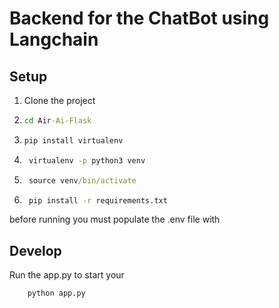 

# Backend for the ChatBot using Langchain
## Setup
1. Clone the project 

2. ```cmd 
   cd Air-Ai-Flask
    ```
    
3. ```cmd 
   pip install virtualenv 
    ```  
    
4. ```cmd  
    virtualenv -p python3 venv 
    ```  
    
5. ```cmd   
    source venv/bin/activate 
   ```  

6. ```cmd  
    pip install -r requirements.txt
    ```  
before running you must populate the .env file with 

## Develop
Run the app.py to start your 
```cmd  
    python app.py
  ```  
